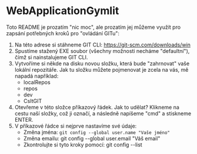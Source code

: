 # WebApplicationGymlit

Toto README je prozatím "nic moc", ale prozatím jej můžeme využít pro zapsání potřebných kroků pro "ovládání GITu":

1. Na této adrese si stáhneme GIT CLI: https://git-scm.com/downloads/win
2. Spustíme stažený EXE soubor (všechny možnosti necháme "defaultní"), čímž si nainstalujeme GIT CLI.
3. Vytvoříme si někde na disku novou složku, která bude "zahrnovat" vaše lokální repozitáře. 
    Jak tu složku můžete pojmenovat je zcela na vás, mě napadá například:
    * localRepos
    * repos
    * dev
    * CsItGIT
4. Otevřeme v této složce příkazový řádek. Jak to udělat? Klikneme na cestu naší složky, což ji označí, a následně napíšeme "cmd" a stiskneme ENTER.
5. V příkazové řádce si nejprve nastavíme své údaje:
    * Změna jména: `git config --global user.name "Vaše jméno"`
    * Změna emailu: git config --global user.email "Váš email"
    * Zkontrolujte si tyto kroky pomocí: git config --list